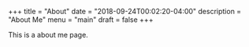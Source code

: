 +++
title = "About"
date = "2018-09-24T00:02:20-04:00"
description = "About Me"
menu = "main"
draft = false
+++

This is a about me page.
